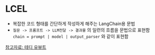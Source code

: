 # LCEL

- 복잡한 코드 형태를 간단하게 작성하게 해주는 LangChain용 문법
- `질문 -> 프롬프트 -> LLM전달 -> 결과물` 의 일련의 흐름을 문법으로 표현함 <br>
  `chain = prompt | model | output_parser` 와 같이 표현함

[참고자료: 테디 유뷰트](https://youtu.be/0X4Ks_nJUt8?si=fuWXSUXaQGpcDlWG)